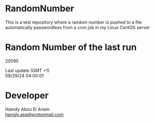 # RandomNumber    
This is a test repository where a random number is pushed to a file automatically passwordless from a cron job in my Linux CentOS server    
# Random Number of the last run   
20590
      
Last update (GMT +1)    
09/29/24 04:00:01
# Developer    
Hamdy Abou El Anein   
hamdy.aea@protonmail.com
